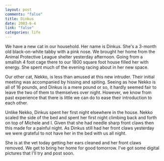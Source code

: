 ```yaml
--- 
layout: post
comments: "false"
title: Dinkus
date: 2003-6-4
link: "false"
categories: life
---
```

We have a new cat in our household. Her name is Dinkus. She's a 3-month old black-on-white tabby with a pink nose. We brought her home from the Animal Protective League shelter yesterday afternoon. Going from a smallish 4 foot cage there to our 1800 square foot house filled her with energy. She spent much of the evening racing about in her new space.

Our other cat, Nekko, is less than amused at this new intruder. Their initial meeting was accompanied by hissing and spiting. Seeing as how Nekko is all of 16 pounds, and Dinkus is a mere pound or so, it hardly seemed fair to leave the  two of them to themselves over night. However, we know from past experience that there is little we can do to ease their introduction to each other.

Unlike Nekko, Dinkus spent her first night elsewhere in the house. Nekko scaled the side of the bed and spent her first night climbing back and forth on top of Michele and I. Given that she had needle sharp front claws then this made for a painful night. As Dinkus still had her front claws yesterday we were grateful to not have her in the bed with us all night.

She is at the vet today getting her ears cleaned and her front claws removed. We get to bring her home for good tomorrow.  I've got some digital pictures that I'll try and post soon.
